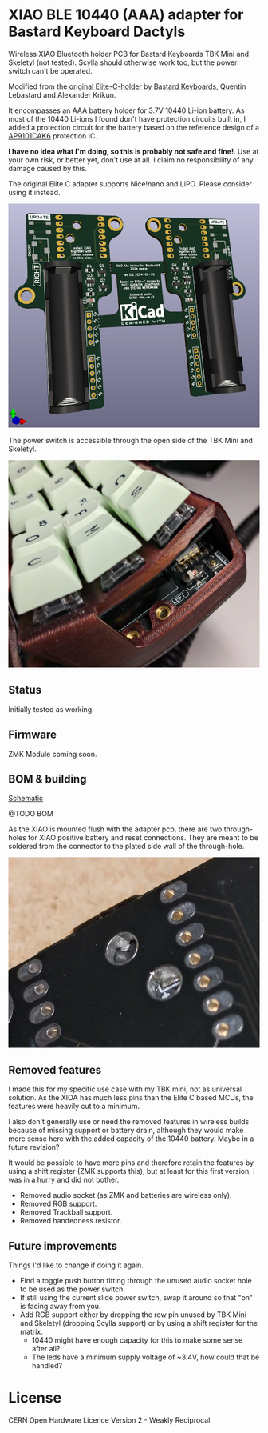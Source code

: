 # XIAO BLE 10440 (AAA) adapter for Bastard Keyboard Dactyls

Wireless XIAO Bluetooth holder PCB for Bastard Keyboards TBK Mini and Skeletyl (not tested). Scylla should otherwise work too, but the power switch can't be operated.

Modified from the [original Elite-C-holder](https://github.com/Bastardkb/Elite-C-holder) by [Bastard Keyboards](https://bastardkb.com/), Quentin Lebastard and Alexander Krikun.

It encompasses an AAA battery holder for 3.7V 10440 Li-ion battery. As most of the 10440 Li-ions I found don't have protection circuits built in, I added a protection circuit for the battery based on the reference design of a [AP9101CAK6](https://www.mouser.fi/ProductDetail/621-AP9101CAK6BVTRG1) protection IC.

**I have no idea what I'm doing, so this is probably not safe and fine!**. Use at your own risk, or better yet, don't use at all. I claim no responsibility of any damage caused by this.

The original Elite C adapter supports Nice!nano and LiPO. Please consider using it instead.

![holder](pics/xiao-aaa-kicad.png)

The power switch is accessible through the open side of the TBK Mini and Skeletyl.

![power switch position](pics/xiao-aaa-power-switch.jpg)


## Status

Initially tested as working.


## Firmware

ZMK Module coming soon.


## BOM & building

[Schematic](xiao-ble-adapter-v0.1-schematic.pdf)

@TODO BOM


As the XIAO is mounted flush with the adapter pcb, there are two through-holes for XIAO positive battery and reset connections. They are meant to be soldered from the connector to the plated side wall of the through-hole.

![xiao bottom connections](pics/xiao-bottom-connections.jpg)


## Removed features

I made this for my specific use case with my TBK mini, not as universal solution. As the XIOA has much less pins than the Elite C based MCUs, the features were heavily cut to a minimum.

I also don't generally use or need the removed features in wireless builds because of missing support or battery drain, although they would make more sense here with the added capacity of the 10440 battery. Maybe in a future revision?

It would be possible to have more pins and therefore retain the features by using a shift register (ZMK supports this), but at least for this first version, I was in a hurry and did not bother.

- Removed audio socket (as ZMK and batteries are wireless only).
- Removed RGB support.
- Removed Trackball support.
- Removed handedness resistor.


## Future improvements

Things I'd like to change if doing it again.

- Find a toggle push button fitting through the unused audio socket hole to be used as the power switch.
- If still using the current slide power switch, swap it around so that "on" is facing away from you.
- Add RGB support either by dropping the row pin unused by TBK Mini and Skeletyl (dropping Scylla support) or by using a shift register for the matrix.
  - 10440 might have enough capacity for this to make some sense after all?
  - The leds have a minimum supply voltage of ~3.4V, how could that be handled?


# License

CERN Open Hardware Licence Version 2 - Weakly Reciprocal
